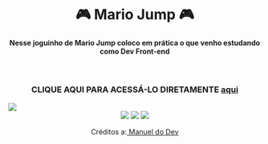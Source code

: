 <h1 align="center"> 🎮 Mario Jump 🎮</h1>

<h4 align="center"> Nesse joguinho de Mario Jump coloco em prática o que venho estudando como Dev Front-end</h4> <br>
<h3 align="center">CLIQUE AQUI PARA ACESSÁ-LO DIRETAMENTE <a href="http://127.0.0.1:5501/index.html">aqui</a></h3>     
   
<img src="https://i0.wp.com/www.tecstudio.com.br/wp-content/uploads/2016/03/SuperMarioWorld_CED.jpg?fit=1440%2C732&ssl=1">
<div align="center">
    <img src="https://img.shields.io/badge/html5-%23E34F26.svg?style=for-the-badge&logo=html5&logoColor=white" />
    <img src="https://img.shields.io/badge/css3-%231572B6.svg?style=for-the-badge&logo=css3&logoColor=white" />
    <img src="https://img.shields.io/badge/javascript-%23323330.svg?style=for-the-badge&logo=javascript&logoColor=%23F7DF1E" />
</div>
<p align="center">Créditos a:<a href="https://www.youtube.com/c/ManualdoDev"> Manuel do Dev</a></p>

